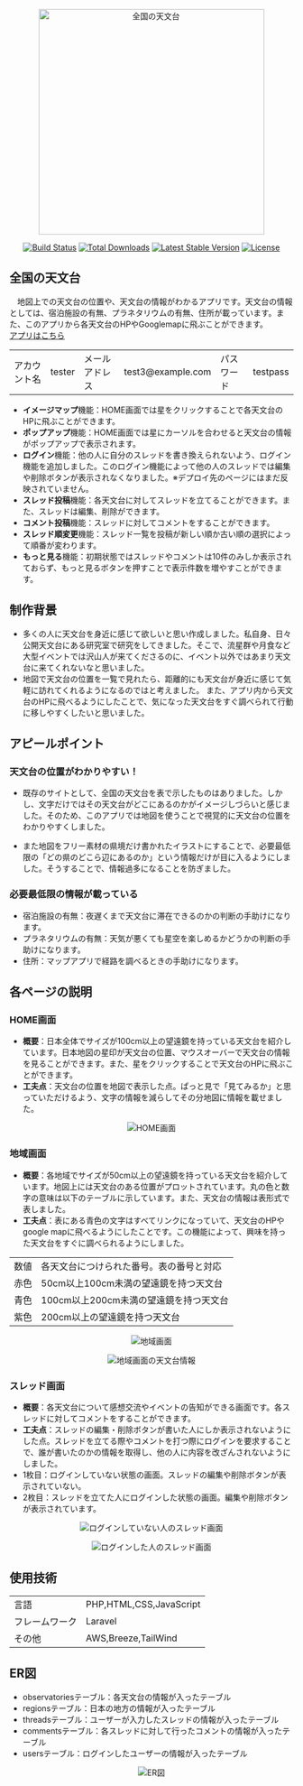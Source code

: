 <p align="center"><a href="https://laravel.com" target="_blank"><img src="https://github.com/Fua-0624/Levtech_web_observatory/assets/134463043/1a82ea16-f290-4ea2-8259-4020f87cd3a5" width="400" alt="全国の天文台"></a></p>

<p align="center">
<a href="https://github.com/laravel/framework/actions"><img src="https://github.com/laravel/framework/workflows/tests/badge.svg" alt="Build Status"></a>
<a href="https://packagist.org/packages/laravel/framework"><img src="https://img.shields.io/packagist/dt/laravel/framework" alt="Total Downloads"></a>
<a href="https://packagist.org/packages/laravel/framework"><img src="https://img.shields.io/packagist/v/laravel/framework" alt="Latest Stable Version"></a>
<a href="https://packagist.org/packages/laravel/framework"><img src="https://img.shields.io/packagist/l/laravel/framework" alt="License"></a>
</p>

## 全国の天文台

　地図上での天文台の位置や、天文台の情報がわかるアプリです。天文台の情報としては、宿泊施設の有無、プラネタリウムの有無、住所が載っています。また、このアプリから各天文台のHPやGooglemapに飛ぶことができます。</br>
 [アプリはこちら](https://look-observatory-caba1ede8f07.herokuapp.com/)
 <table>
     <tbody>
         <tr>
             <td>アカウント名</td><td>tester</td>
             <td>メールアドレス</td><td>test3@example.com</td>
             <td>パスワード</td><td>testpass</td>
         </tr>
     </tbody>
 </table>

- **イメージマップ**機能：HOME画面では星をクリックすることで各天文台のHPに飛ぶことができます。
- **ポップアップ**機能：HOME画面では星にカーソルを合わせると天文台の情報がポップアップで表示されます。
- **ログイン**機能：他の人に自分のスレッドを書き換えられないよう、ログイン機能を追加しました。このログイン機能によって他の人のスレッドでは編集や削除ボタンが表示されなくなりました。※デプロイ先のページにはまだ反映されていません。
- **スレッド投稿**機能：各天文台に対してスレッドを立てることができます。また、スレッドは編集、削除ができます。
- **コメント投稿**機能：スレッドに対してコメントをすることができます。
- **スレッド順変更**機能：スレッド一覧を投稿が新しい順か古い順の選択によって順番が変わります。
- **もっと見る**機能：初期状態ではスレッドやコメントは10件のみしか表示されておらず、もっと見るボタンを押すことで表示件数を増やすことができます。

## 制作背景
- 多くの人に天文台を身近に感じて欲しいと思い作成しました。私自身、日々公開天文台にある研究室で研究をしてきました。そこで、流星群や月食など大型イベントでは沢山人が来てくださるのに、イベント以外ではあまり天文台に来てくれないなと思いました。
- 地図で天文台の位置を一覧で見れたら、距離的にも天文台が身近に感じて気軽に訪れてくれるようになるのではと考えました。
また、アプリ内から天文台のHPに飛べるようにしたことで、気になった天文台をすぐ調べられて行動に移しやすくしたいと思いました。

## アピールポイント
### 天文台の位置がわかりやすい！
- 既存のサイトとして、全国の天文台を表で示したものはありました。しかし、文字だけではその天文台がどこにあるのかがイメージしづらいと感じました。そのため、このアプリでは地図を使うことで視覚的に天文台の位置をわかりやすくしました。</p>
- また地図をフリー素材の県境だけ書かれたイラストにすることで、必要最低限の「どの県のどこら辺にあるのか」という情報だけが目に入るようにしました。そうすることで、情報過多になることを防ぎました。</p>
 
### 必要最低限の情報が載っている
- 宿泊施設の有無：夜遅くまで天文台に滞在できるのかの判断の手助けになります。
- プラネタリウムの有無：天気が悪くても星空を楽しめるかどうかの判断の手助けになります。
- 住所：マップアプリで経路を調べるときの手助けになります。

## 各ページの説明
### HOME画面
- **概要**：日本全体でサイズが100cm以上の望遠鏡を持っている天文台を紹介しています。日本地図の星印が天文台の位置、マウスオーバーで天文台の情報を見ることができます。また、星をクリックすることで天文台のHPに飛ぶことができます。
- **工夫点**：天文台の位置を地図で表示した点。ぱっと見で「見てみるか」と思っていただけるよう、文字の情報を減らしてその分地図に情報を載せました。
<p align="center"><img src="https://github.com/Fua-0624/Levtech_web_observatory/assets/134463043/0e6bd2b5-8289-4695-bb6a-8a67eae0b075" alt="HOME画面"></p>

### 地域画面
- **概要**：各地域でサイズが50cm以上の望遠鏡を持っている天文台を紹介しています。地図上には天文台のある位置がプロットされています。丸の色と数字の意味は以下のテーブルに示しています。また、天文台の情報は表形式で表しました。
- **工夫点**：表にある青色の文字はすべてリンクになっていて、天文台のHPやgoogle mapに飛べるようにしたことです。この機能によって、興味を持った天文台をすぐに調べられるようにしました。
<table>
    <tbody>
        <tr><td>数値</td><td>各天文台につけられた番号。表の番号と対応</td></tr>
        <tr><td>赤色</td><td>50cm以上100cm未満の望遠鏡を持つ天文台</td></tr>
        <tr><td>青色</td><td>100cm以上200cm未満の望遠鏡を持つ天文台</td></tr>
        <tr><td>紫色</td><td>200cm以上の望遠鏡を持つ天文台</td></tr>
    </tbody>
</table>
<p align="center"><img src="https://github.com/Fua-0624/Levtech_web_observatory/assets/134463043/b3d6e8b7-5669-410e-a333-0f062da3a99d" alt="地域画面"></p>
<p align="center"><img src="https://github.com/Fua-0624/Levtech_web_observatory/assets/134463043/bc34ae88-7c7b-4cb7-aa00-4732c251eaa7" alt="地域画面の天文台情報"></p>

### スレッド画面
- **概要**：各天文台について感想交流やイベントの告知ができる画面です。各スレッドに対してコメントをすることができます。
- **工夫点**：スレッドの編集・削除ボタンが書いた人にしか表示されないようにした点。スレッドを立てる際やコメントを打つ際にログインを要求することで、誰が書いたのかの情報を取得し、他の人に内容を改ざんされないようにしました。
- 1枚目：ログインしていない状態の画面。スレッドの編集や削除ボタンが表示されていない。
- 2枚目：スレッドを立てた人にログインした状態の画面。編集や削除ボタンが表示されています。
<p align="center"><img src="https://github.com/Fua-0624/Levtech_web_observatory/assets/134463043/4d33e795-3f89-4704-b075-5113fe0886c7" alt="ログインしていない人のスレッド画面"></p>
<p align="center"><img src="https://github.com/Fua-0624/Levtech_web_observatory/assets/134463043/33ba436e-9018-4160-b870-052a5f951c70" alt="ログインした人のスレッド画面"></p>

## 使用技術
<table>
    <tbody>
        <tr><td>言語</td><td>PHP,HTML,CSS,JavaScript</td></tr> 
        <tr><td>フレームワーク</td><td>Laravel</td></tr> 
        <tr><td>その他</td><td>AWS,Breeze,TailWind</td></tr> 
    </tbody>
</table>

## ER図
- observatoriesテーブル：各天文台の情報が入ったテーブル
- regionsテーブル：日本の地方の情報が入ったテーブル
- threadsテーブル：ユーザーが入力したスレッドの情報が入ったテーブル
- commentsテーブル：各スレッドに対して行ったコメントの情報が入ったテーブル
- usersテーブル：ログインしたユーザーの情報が入ったテーブル
<p align="center"><img src="https://github.com/Fua-0624/Levtech_web_observatory/assets/134463043/e88037f9-5a36-43fb-89aa-2d5fb0d23e9b" alt="ER図"></p>

